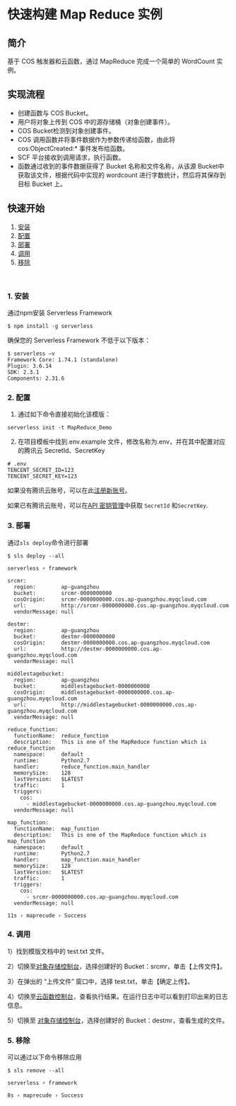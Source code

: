 # 快速构建 Map Reduce 实例

## 简介

基于 COS 触发器和云函数，通过 MapReduce 完成一个简单的 WordCount 实例。

## 实现流程
- 创建函数与 COS Bucket。
- 用户将对象上传到 COS 中的源存储桶（对象创建事件）。
- COS Bucket检测到对象创建事件。
- COS 调用函数并将事件数据作为参数传递给函数，由此将 cos:ObjectCreated:* 事件发布给函数。
- SCF 平台接收到调用请求，执行函数。
- 函数通过收到的事件数据获得了 Bucket 名称和文件名称，从该源 Bucket中获取该文件，根据代码中实现的 wordcount 进行字数统计，然后将其保存到目标 Bucket 上。

## 快速开始


1. [安装](#1-安装)
2. [配置](#2-配置)
3. [部署](#3-部署)
4. [调用](#4-调用)
5. [移除](#5-移除)

&nbsp;

### 1. 安装

通过npm安装 Serverless Framework

```console
$ npm install -g serverless
```

确保您的 Serverless Framework 不低于以下版本：

```shell
$ serverless –v
Framework Core: 1.74.1 (standalone)
Plugin: 3.6.14
SDK: 2.3.1
Components: 2.31.6
```


### 2. 配置

1) 通过如下命令直接初始化该模版：

```
serverless init -t MapReduce_Demo
```
2) 在项目模板中找到.env.example 文件，修改名称为.env，并在其中配置对应的腾讯云 SecretId、SecretKey

```
# .env
TENCENT_SECRET_ID=123
TENCENT_SECRET_KEY=123
```

如果没有腾讯云账号，可以在此[注册新账号](https://cloud.tencent.com/register)。

如果已有腾讯云账号，可以在[API 密钥管理](https://console.cloud.tencent.com/cam/capi)中获取 `SecretId` 和`SecretKey`.



### 3. 部署

通过`sls deploy`命令进行部署

```console
$ sls deploy --all

serverless ⚡ framework

srcmr: 
  region:        ap-guangzhou
  bucket:        srcmr-0000000000
  cosOrigin:     srcmr-0000000000.cos.ap-guangzhou.myqcloud.com
  url:           http://srcmr-0000000000.cos.ap-guangzhou.myqcloud.com
  vendorMessage: null

destmr: 
  region:        ap-guangzhou
  bucket:        destmr-0000000000
  cosOrigin:     destmr-0000000000.cos.ap-guangzhou.myqcloud.com
  url:           http://destmr-0000000000.cos.ap-guangzhou.myqcloud.com
  vendorMessage: null

middlestagebucket: 
  region:        ap-guangzhou
  bucket:        middlestagebucket-0000000000
  cosOrigin:     middlestagebucket-0000000000.cos.ap-guangzhou.myqcloud.com
  url:           http://middlestagebucket-0000000000.cos.ap-guangzhou.myqcloud.com
  vendorMessage: null

reduce_function: 
  functionName:  reduce_function
  description:   This is one of the MapReduce function which is reduce_function
  namespace:     default
  runtime:       Python2.7
  handler:       reduce_function.main_handler
  memorySize:    128
  lastVersion:   $LATEST
  traffic:       1
  triggers: 
    cos: 
      - middlestagebucket-0000000000.cos.ap-guangzhou.myqcloud.com
  vendorMessage: null

map_function: 
  functionName:  map_function
  description:   This is one of the MapReduce function which is map_function
  namespace:     default
  runtime:       Python2.7
  handler:       map_function.main_handler
  memorySize:    128
  lastVersion:   $LATEST
  traffic:       1
  triggers: 
    cos: 
      - srcmr-0000000000.cos.ap-guangzhou.myqcloud.com
  vendorMessage: null

11s › maprecude › Success

```
### 4. 调用
1）找到模版文档中的 test.txt 文件。

2）切换至[对象存储控制台](https://console.cloud.tencent.com/cos/bucket)，选择创建好的 Bucket：srcmr，单击【上传文件】。

3）在弹出的 “上传文件” 窗口中，选择 test.txt，单击【确定上传】。

4）切换至[云函数控制台](https://console.cloud.tencent.com/scf/list?rid=8&ns=default)，查看执行结果。在运行日志中可以看到打印出来的日志信息。

5）切换至 [对象存储控制台](https://console.cloud.tencent.com/cos/bucket)，选择创建好的 Bucket：destmr，查看生成的文件。

### 5. 移除

可以通过以下命令移除应用

```console
$ sls remove --all

serverless ⚡ framework

8s › maprecude › Success
  
```


